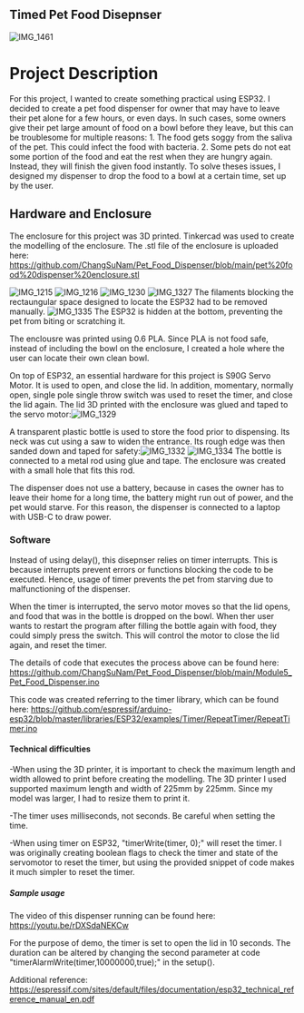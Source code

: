 ## Timed Pet Food Disepnser

  ![IMG_1461](https://user-images.githubusercontent.com/25335750/167328868-48255829-82e8-4902-98b0-e3136a8507bc.jpg)

  
# Project Description
For this project, I wanted to create something practical using ESP32. I decided to create a pet food dispenser for owner that may have to leave their pet alone for a few hours, or even days. In such cases, some owners give their pet large amount of food on a bowl before they leave, but this can be troublesome for multiple reasons: 1. The food gets soggy from the saliva of the pet. This could infect the food with bacteria. 2. Some pets do not eat some portion of the food and eat the rest when they are hungry again. Instead, they will finish the given food instantly. 
To solve theses issues, I designed my dispenser to drop the food to a bowl at a certain time, set up by the user. 

## Hardware and Enclosure 

The enclosure for this project was 3D printed. Tinkercad was used to create the modelling of the enclosure. The .stl file of the enclosure is uploaded here: https://github.com/ChangSuNam/Pet_Food_Dispenser/blob/main/pet%20food%20dispenser%20enclosure.stl




![IMG_1215](https://user-images.githubusercontent.com/25335750/167328898-3ed5aca8-8005-4ab2-89bc-50e03ffdd25a.jpg)
![IMG_1216](https://user-images.githubusercontent.com/25335750/167328926-8b9a3947-aa8f-4829-989f-79279e106f2b.jpg)
![IMG_1230](https://user-images.githubusercontent.com/25335750/167328902-61ea22dd-ffd2-41f8-b242-43686a78f02c.jpg)
![IMG_1327](https://user-images.githubusercontent.com/25335750/167328909-2ddcb688-365f-41d6-85f6-d32962e26bbf.jpg)
The filaments blocking the rectaungular space designed to locate the ESP32 had to be removed manually.
![IMG_1335](https://user-images.githubusercontent.com/25335750/167328916-ee18bb05-d67c-404f-be2c-23fbb4822e2b.jpg)
The ESP32 is hidden at the bottom, preventing the pet from biting or scratching it. 

The enclousre was printed using 0.6 PLA. Since PLA is not food safe, instead of including the bowl on the enclosure, I created a hole where the user can locate their own clean bowl.
  
On top of ESP32, an essential hardware for this project is S90G Servo Motor. It is used to open, and close the lid. In addition, momentary, normally open, single pole single throw switch was used to reset the timer, and close the lid again. The lid 3D printed with the enclosure was glued and taped to the servo motor:![IMG_1329](https://user-images.githubusercontent.com/25335750/167329465-c13a4c96-851f-4cd4-bec5-7c82752081a7.jpg)

A transparent plastic bottle is used to store the food prior to dispensing. Its neck was cut using a saw to widen the entrance. Its rough edge was then sanded down and taped for safety:![IMG_1332](https://user-images.githubusercontent.com/25335750/167329591-704e78ac-d097-4f02-b8dc-8bd50f012ae7.jpg)
![IMG_1334](https://user-images.githubusercontent.com/25335750/167329595-bbb08909-a729-4719-93cc-ba42730e784e.jpg)
The bottle is connected to a metal rod using glue and tape. The enclosure was created with a small hole that fits this rod.
  
The dispenser does not use a battery, because in cases the owner has to leave their home for a long time, the battery might run out of power, and the pet would starve. For this reason, the dispenser is connected to a laptop with USB-C to draw power.  


  
### Software

Instead of using delay(), this disepnser relies on timer interrupts. This is because interrupts prevent errors or functions blocking the code to be executed. Hence, usage of timer prevents the pet from starving due to malfunctioning of the dispenser.

When the timer is interrupted, the servo motor moves so that the lid opens, and food that was in the bottle is dropped on the bowl. When ther user wants to restart the program after filling the bottle again with food, they could simply press the switch. This will control the motor to close the lid again, and reset the timer. 

The details of code that executes the process above can be found here: https://github.com/ChangSuNam/Pet_Food_Dispenser/blob/main/Module5_Pet_Food_Dispenser.ino 

This code was created referring to the timer library, which can be found here: https://github.com/espressif/arduino-esp32/blob/master/libraries/ESP32/examples/Timer/RepeatTimer/RepeatTimer.ino


#### Technical difficulties

-When using the 3D printer, it is important to check the maximum length and width allowed to print before creating the modelling. The 3D printer I used supported maximum length and width of 225mm by 225mm. Since my model was larger, I had to resize them to print it.

-The timer uses milliseconds, not seconds. Be careful when setting the time.

-When using timer on ESP32, "timerWrite(timer, 0);" will reset the timer. I was originally creating boolean flags to check the timer and state of the servomotor to reset the timer, but using the provided snippet of code makes it much simpler to reset the timer.

##### Sample usage

The video of this dispenser running can be found here: https://youtu.be/rDXSdaNEKCw

For the purpose of demo, the timer is set to open the lid in 10 seconds. The duration can be altered by changing the second parameter at code "timerAlarmWrite(timer,10000000,true);" in the setup(). 

Additional reference: https://espressif.com/sites/default/files/documentation/esp32_technical_reference_manual_en.pdf



